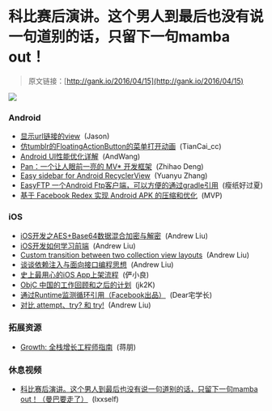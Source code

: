 # 科比赛后演讲。这个男人到最后也没有说一句道别的话，只留下一句mamba out！

> 原文链接：[http://gank.io/2016/04/15](http://gank.io/2016/04/15)

![](http://ww3.sinaimg.cn/large/7a8aed7bjw1f2x7vxkj0uj20d10mi42r.jpg)

### Android

* [显示url链接的view](https://github.com/kaelaela/OpenGraphView) &nbsp;(Jason)
* [仿tumblr的FloatingActionButton的菜单打开动画](https://github.com/tiancaiCC/SpringFloatingActionMenu) &nbsp;(TianCai_cc)
* [Android UI性能优化详解](http://mrpeak.cn/android/2016/01/11/android-performance-ui) &nbsp;(AndWang)
* [Pan：一个让人眼前一亮的 MV* 开发框架](https://github.com/campusappcn/Pan) &nbsp;(Zhihao Deng)
* [Easy sidebar for Android RecyclerView](https://github.com/CaMnter/EasyRecyclerViewSidebar) &nbsp;(Yuanyu Zhang)
* [EasyFTP 一个Android Ftp客户端，可以方便的通过gradle引用](https://github.com/linkindrew/easyFTP) &nbsp;(瘦纸好过夏)
* [基于 Facebook Redex 实现 Android APK 的压缩和优化](http://mp.weixin.qq.com/s?__biz=MzAwMTYwNzE2Mg==&amp;mid=2651036594&amp;idx=1&amp;sn=b276c0f76cea713e5d568ab51e3f7f13&amp;scene=0) &nbsp;(MVP)

### iOS

* [iOS开发之AES+Base64数据混合加密与解密](http://allluckly.cn/aes/AES?hmsr=toutiao.io&amp;utm_medium=toutiao.io&amp;utm_source=toutiao.io) &nbsp;(Andrew Liu)
* [iOS开发如何学习前端](http://www.jianshu.com/p/2d7a8e16615d?f=tt&amp;hmsr=toutiao.io&amp;utm_medium=toutiao.io&amp;utm_source=toutiao.io) &nbsp;(Andrew Liu)
* [Custom transition between two collection view layouts](https://github.com/Yalantis/DisplaySwitcher?hmsr=toutiao.io&amp;utm_medium=toutiao.io&amp;utm_source=toutiao.io) &nbsp;(Andrew Liu)
* [谈谈依赖注入与面向接口编程思想](http://zyden.vicp.cc/protocol-oriented-programming/?hmsr=toutiao.io&amp;utm_medium=toutiao.io&amp;utm_source=toutiao.io) &nbsp;(Andrew Liu)
* [史上最用心的iOS App上架流程](http://www.jianshu.com/p/16fa56eacb5e) &nbsp;(俨小良)
* [ObjC 中国的工作回顾和之后的计划](https://onevcat.com/2016/04/objccn-plan/) &nbsp;(jk2K)
* [通过Runtime监测循环引用（Facebook出品）](https://github.com/facebook/fbretaincycledetector) &nbsp;(Dear宅学长)
* [对比 attempt、try? 和 try!](http://swift.gg/2016/04/15/swift-my-attempt-code-vs-try-and-try/) &nbsp;(Andrew Liu)

### 拓展资源

* [Growth: 全栈增长工程师指南](http://growth.phodal.com/) &nbsp;(蒋朋)

### 休息视频

* [科比赛后演讲。这个男人到最后也没有说一句道别的话，只留下一句mamba out！（曼巴要走了）](http://weibo.com/p/23044487ee734f65d401024264636dc43ce531) &nbsp;(lxxself)

